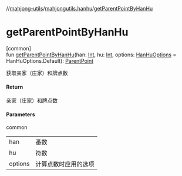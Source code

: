 //[mahjong-utils](../../index.md)/[mahjongutils.hanhu](index.md)/[getParentPointByHanHu](get-parent-point-by-han-hu.md)

# getParentPointByHanHu

[common]\
fun [getParentPointByHanHu](get-parent-point-by-han-hu.md)(han: [Int](https://kotlinlang.org/api/latest/jvm/stdlib/kotlin/-int/index.html), hu: [Int](https://kotlinlang.org/api/latest/jvm/stdlib/kotlin/-int/index.html), options: [HanHuOptions](-han-hu-options/index.md) = HanHuOptions.Default): [ParentPoint](-parent-point/index.md)

获取亲家（庄家）和牌点数

#### Return

亲家（庄家）和牌点数

#### Parameters

common

| | |
|---|---|
| han | 番数 |
| hu | 符数 |
| options | 计算点数时应用的选项 |
